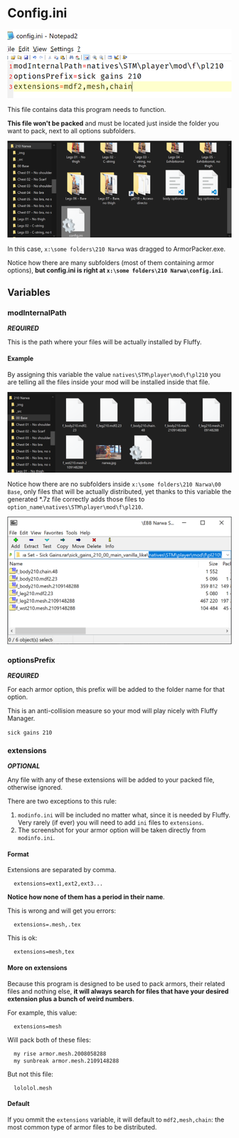 # Config.ini

![](Img/config_ini_sample.png)

This file contains data this program needs to function.

**This file won't be packed** and must be located just inside the folder you want to pack, next to all options subfolders.

![](Img/config_folder.png)

In this case, `x:\some folders\210 Narwa` was dragged to ArmorPacker.exe.

Notice how there are many subfolders (most of them containing armor options), **but config.ini is right at `x:\some folders\210 Narwa\config.ini`**.

## Variables

### modInternalPath

**_REQUIRED_**

This is the path where your files will be actually installed by Fluffy.

#### Example

By assigning this variable the value `natives\STM\player\mod\f\pl210` you are telling all the files inside your mod will be installed inside that file.

![](Img/config_ini_path_example.png)

Notice how there are no subfolders inside `x:\some folders\210 Narwa\00 Base`, only files that will be actually distributed, yet thanks to this variable the generated \*.7z file correctly adds those files to `option_name\natives\STM\player\mod\f\pl210`.

![](Img/config_ini_pathzip_example.png)

### optionsPrefix

**_REQUIRED_**

For each armor option, this prefix will be added to the folder name for that option.

This is an anti-collision measure so your mod will play nicely with Fluffy Manager.

`sick gains 210`

### extensions

**_OPTIONAL_**

Any file with any of these extensions will be added to your packed file, otherwise ignored.

There are two exceptions to this rule:

1. `modinfo.ini` will be included no matter what, since it is needed by Fluffy.
   Very rarely (if ever) you will need to add `ini` files to `extensions`.
2. The screenshot for your armor option will be taken directly from `modinfo.ini`.

#### Format

Extensions are separated by comma.

      extensions=ext1,ext2,ext3...

**Notice how none of them has a period in their name**.

This is wrong and will get you errors:

      extensions=.mesh,.tex

This is ok:

      extensions=mesh,tex

#### More on extensions

Because this program is designed to be used to pack armors, their related files and nothing else, **it will always search for files that have your desired extension plus a bunch of weird numbers**.

For example, this value:

      extensions=mesh

Will pack both of these files:

      my rise armor.mesh.2008058288
      my sunbreak armor.mesh.2109148288

But not this file:

      lololol.mesh

#### Default

If you ommit the `extensions` variable, it will default to `mdf2,mesh,chain`: the most common type of armor files to be distributed.
